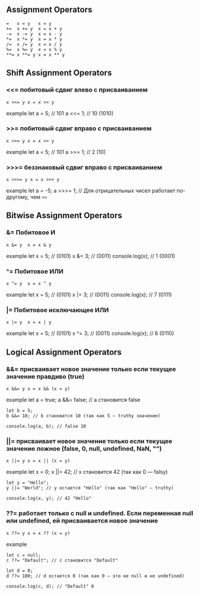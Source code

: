 ## Assignment Operators
    =	x = y	x = y
    +=	x += y	x = x + y
    -=	x -= y	x = x - y
    *=	x *= y	x = x * y
    /=	x /= y	x = x / y
    %=	x %= y	x = x % y
    **=	x **= y	x = x ** y

## Shift Assignment Operators
### <<=	побитовый сдвиг влево с присваиванием 
    x <<= y	x = x << y
example
    let a = 5; // 101
    a <<= 1; // 10 (1010)

### >>= побитовый сдвиг вправо с присваиванием
    x >>= y	x = x >> y
example
    let a = 5; // 101
    a >>= 1; // 2 (10)

### >>>= беззнаковый сдвиг вправо с присваиванием
    x >>>= y x = x >>> y
example
    let a = -5;
    a >>>= 1; // Для отрицательных чисел работает по-другому, чем `>>`

## Bitwise Assignment Operators
### &= Побитовое И
    x &= y	x = x & y
example
    let x = 5;   // (0101)
    x &= 3;      // (0011)
    console.log(x); // 1 (0001)

### ^=	Побитовое ИЛИ
    x ^= y	x = x ^ y
example
    let x = 5;   // (0101)
    x |= 3;      // (0011)
    console.log(x); // 7 (0111)

### |=	Побитовое исключающее ИЛИ
    x |= y	x = x | y
example
    let x = 5;   // (0101)
    x ^= 3;      // (0011)
    console.log(x); // 6 (0110)

## Logical Assignment Operators
### &&=	присваивает новое значение только если текущее значение правдиво (true)
    x &&= y	x = x && (x = y)
  example
    let a = true;
    a &&= false; // a становится false
    
    let b = 5;
    b &&= 10; // b становится 10 (так как 5 — truthy значение)
    
    console.log(a, b); // false 10

### ||=	присваивает новое значение только если текущее значение ложное (false, 0, null, undefined, NaN, "")
    x ||= y	x = x || (x = y)
example
    let x = 0;
    x ||= 42; // x становится 42 (так как 0 — falsy)
    
    let y = "Hello";
    y ||= "World"; // y остается "Hello" (так как "Hello" — truthy)
    
    console.log(x, y); // 42 "Hello"

### ??=	работает только с null и undefined. Если переменная null или undefined, ей присваивается новое значение
    x ??= y	x = x ?? (x = y)
example

    let c = null;
    c ??= "Default"; // c становится "Default"
        
    let d = 0;
    d ??= 100; // d остается 0 (так как 0 — это не null и не undefined)
    
    console.log(c, d); // "Default" 0

